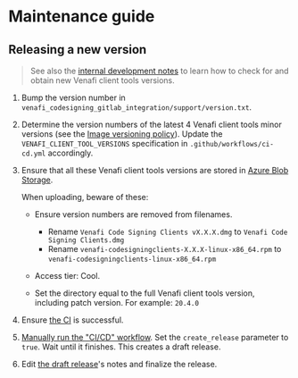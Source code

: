 # Maintenance guide

## Releasing a new version

> See also the [internal development notes](https://gitlab.fullstaq.systems/venafi/dev-notes/blob/master/VENAFI-CLIENT-TOOLS.md) to learn how to check for and obtain new Venafi client tools versions.

 1. Bump the version number in `venafi_codesigning_gitlab_integration/support/version.txt`.

 2. Determine the version numbers of the latest 4 Venafi client tools minor versions (see the [Image versioning policy](README.md#image-versioning-policy)). Update the `VENAFI_CLIENT_TOOL_VERSIONS` specification in `.github/workflows/ci-cd.yml` accordingly.

 3. Ensure that all these Venafi client tools versions are stored in [Azure Blob Storage](https://portal.azure.com/#blade/Microsoft_Azure_Storage/ContainerMenuBlade/overview/storageAccountId/%2Fsubscriptions%2Fb09e5a51-eff8-4405-9a58-d1966ceae565%2Fresourcegroups%2Fci-cd%2Fproviders%2FMicrosoft.Storage%2FstorageAccounts%2Ffsvenafigitlabcicd/path/venafi-client-tools/etag/%220x8D8F995EF6E0B0F%22/defaultEncryptionScope/%24account-encryption-key/denyEncryptionScopeOverride//defaultId//publicAccessVal/None).

    When uploading, beware of these:

     * Ensure version numbers are removed from filenames.

        - Rename `Venafi Code Signing Clients vX.X.X.dmg` to `Venafi Code Signing Clients.dmg`
        - Rename `venafi-codesigningclients-X.X.X-linux-x86_64.rpm` to `venafi-codesigningclients-linux-x86_64.rpm`

     * Access tier: Cool.
     * Set the directory equal to the full Venafi client tools version, including patch version. For example: `20.4.0`

 4. Ensure [the CI](https://github.com/fullstaq-labs/venafi-codesigning-gitlab-integration/actions) is successful.

 5. [Manually run the "CI/CD" workflow](https://github.com/fullstaq-labs/venafi-codesigning-gitlab-integration/actions/workflows/ci-cd.yml). Set the `create_release` parameter to `true`. Wait until it finishes. This creates a draft release.

 6. Edit [the draft release](https://github.com/fullstaq-labs/venafi-codesigning-gitlab-integration/releases)'s notes and finalize the release.
